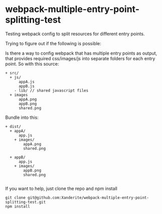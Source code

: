 # webpack-multiple-entry-point-splitting-test
Testing webpack config to split resources for different entry points.

Trying to figure out if the following is possible:

Is there a way to config webpack that has multiple entry points as output, that provides required css/images/js into separate folders for each entry point. So with this source:
```
+ src/
  + js/
      appA.js
      appB.js
    - lib/ // shared javascript files
  + images
      appA.png
      appB.png
      shared.png
```

Bundle into this: 

```
+ dist/
  + appA/
      app.js
    + images/
        appA.png
        shared.png
        
  + appB/
      app.js
    + images/
        appB.png
        shared.png
      
```

If you want to help, just clone the repo and npm install
```
git clone git@github.com:Xanderite/webpack-multiple-entry-point-splitting-test.git
npm install
```

